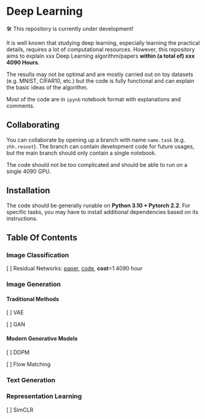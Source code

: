 # Deep Learning

🛠️ This repository is currently under development!

It is well known that studying deep learning, especially learning the practical details, requires a lot of computational resources. However, this repository aims to explain xxx Deep Learning algorithm/papers **within (a total of) xxx 4090 Hours**.

The results may not be optimal and are mostly carried out on toy datasets (e.g. MNIST, CIFAR10, etc.) but the code is fully functional and can explain the basic ideas of the algorithm.

Most of the code are in `ipynb` notebook format with explanations and comments.

## Collaborating

You can collaborate by opening up a branch with name `name.task` (e.g. `zhh.resnet`). The branch can contain development code for future usages, but the main branch should only contain a single notebook.

The code should not be too complicated and should be able to run on a single 4090 GPU.

## Installation

The code should be generally runable on **Python 3.10 + Pytorch 2.2**. For specific tasks, you may have to install additional dependencies based on its instructions.

## Table Of Contents

### Image Classification

[ ] Residual Networks: [paper](...), [code](...), **cost**=1 4090 hour

### Image Generation

#### Traditional Methods

[ ] VAE

[ ] GAN

#### Modern Generative Models

[ ] DDPM

[ ] Flow Matching

### Text Generation

### Representation Learning

[ ] SimCLR
